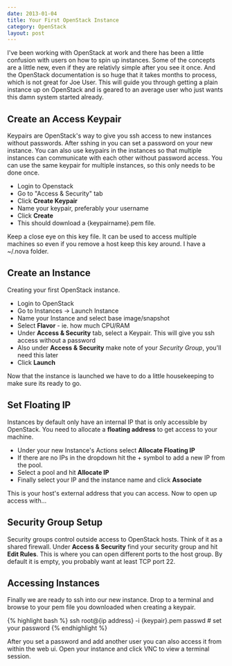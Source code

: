 ```yaml
---
date: 2013-01-04
title: Your First OpenStack Instance
category: OpenStack
layout: post
---
```


I've been working with OpenStack at work and there has been a little confusion with users on how to spin up instances. Some of the concepts are a little new, even if they are relativly simple after you see it once. And the OpenStack documentation is so huge that it takes months to process, which is not great for Joe User. This will guide you through getting a plain instance up on OpenStack and is geared to an average user who just wants this damn system started already.

## Create an Access Keypair

Keypairs are OpenStack's way to give you ssh access to new instances without passwords. After sshing in you can set a password on your new instance. You can also use keypairs in the instances so that multiple instances can communicate with each other without password access. You can use the same keypair for multiple instances, so this only needs to be done once.

* Login to Openstack
* Go to "Access & Security" tab
* Click **Create Keypair**
* Name your keypair, preferably your username
* Click **Create**
* This should download a {keypairname}.pem file.

Keep a close eye on this key file. It can be used to access multiple machines so even if you remove a host keep this key around. I have a ~/.nova folder.

## Create an Instance

Creating your first OpenStack instance.

* Login to OpenStack
* Go to Instances -> Launch Instance
* Name your Instance and select base image/snapshot
* Select **Flavor** - ie. how much CPU/RAM
* Under **Access & Security** tab, select a Keypair. This will give you ssh access without a password
* Also under **Access & Security** make note of your *Security Group*, you'll need this later
* Click **Launch**

Now that the instance is launched we have to do a little housekeeping to make sure its ready to go. 

## Set Floating IP

Instances by default only have an internal IP that is only accessible by OpenStack. You need to allocate a **floating address** to get access to your machine. 

* Under your new Instance's Actions select **Allocate Floating IP**
* If there are no IPs in the dropdown hit the + symbol to add a new IP from the pool.
* Select a pool and hit **Allocate IP**
* Finally select your IP and the instance name and click **Associate**

This is your host's external address that you can access. Now to open up access with...

## Security Group Setup

Security groups control outside access to OpenStack hosts. Think of it as a shared firewall. Under **Access & Security** find your security group and hit **Edit Rules**. This is where you can open different ports to the host group. By default it is empty, you probably want at least TCP port 22.

## Accessing Instances

Finally we are ready to ssh into our new instance. Drop to a terminal and browse to your pem file you downloaded when creating a keypair.

{% highlight bash %}
ssh root@{ip address} -i {keypair}.pem
passwd # set your password
{% endhighlight %}

After you set a password and add another user you can also access it from within the web ui. Open your instance and click VNC to view a terminal session.